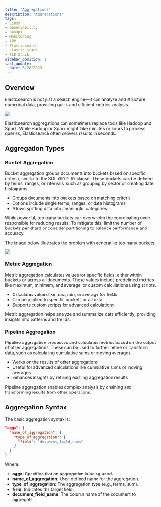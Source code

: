 ```yaml
---
title: "Aggregations"
description: "Aggregations"
tags: 
- Linux
- Observability
- DevOps
- Monitoring 
- APM
- Elasticsearch
- Elastic Stack
- ELK Stack
sidebar_position: 1
last_update:
  date: 3/28/2023
---
```



## Overview

Elasticsearch is not just a search engine—it can analyze and structure numerical data, providing quick and efficient metrics analysis.  

![](/img/docs/01232025-elasticsearch-beyond-searching.png)  

Elasticsearch aggregations can sometimes replace tools like Hadoop and Spark. While Hadoop or Spark might take minutes or hours to process queries, Elasticsearch often delivers results in seconds.  


## Aggregation Types 

### Bucket Aggregation  

Bucket aggregation groups documents into buckets based on specific criteria, similar to the SQL `GROUP BY` clause. These buckets can be defined by terms, ranges, or intervals, such as grouping by sector or creating date histograms.  

- Groups documents into buckets based on matching criteria  
- Options include single terms, ranges, or date histograms  
- Allows splitting data into meaningful categories  

While powerful, too many buckets can overwhelm the coordinating node responsible for reducing results. To mitigate this, limit the number of buckets per shard or consider partitioning to balance performance and accuracy.  

The image below illustrates the problem with generating too many buckets:  

![](/img/docs/01252025-elastic-cloud-bucket-agg.png)


### Metric Aggregation  

Metric aggregation calculates values for specific fields, either within buckets or across all documents. These values include predefined metrics like maximum, minimum, and average, or custom calculations using scripts.  

- Calculates values like max, min, or average for fields  
- Can be applied to specific buckets or all data  
- Supports custom scripts for advanced calculations  

Metric aggregation helps analyze and summarize data efficiently, providing insights into patterns and trends.  

### Pipeline Aggregation  

Pipeline aggregation processes and calculates metrics based on the output of other aggregations. These can be used to further refine or transform data, such as calculating cumulative sums or moving averages.  

- Works on the results of other aggregations  
- Useful for advanced calculations like cumulative sums or moving averages  
- Enhances insights by refining existing aggregation results  

Pipeline aggregation enables complex analysis by chaining and transforming results from other operations.  

## Aggregation Syntax

The basic aggregation syntax is:  

```json  
"aggs": {  
  "name_of_aggregation": {  
    "type_of_aggregation": {  
      "field": "document_field_name"  
    }  
  }  
}  
```  

Where: 

- **aggs**: Specifies that an aggregation is being used.  
- **name_of_aggregation**: User-defined name for the aggregation.  
- **type_of_aggregation**: The aggregation type (e.g., terms, sum).  
- **field**: Indicates the target field.  
- **document_field_name**: The column name of the document to aggregate.  

